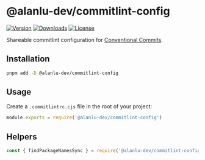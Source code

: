 # @alanlu-dev/commitlint-config

<p>
 <a href="https://github.com/alanlu-dev/web-kit/blob/main/packages/tooling/commitlint-config/CHANGELOG.md"><img src="https://img.shields.io/github/v/release/alanlu-dev/web-kit?filter=@alanlu-dev/commitlint-config%2A&style=flat" alt="Version"></a>
 <a href="https://www.npmjs.com/package/@alanlu-dev/commitlint-config"><img src="https://img.shields.io/npm/dm/@alanlu-dev/commitlint-config" alt="Downloads"></a>
 <a href="https://github.com/alanlu-dev/web-kit/blob/main/LICENSE"><img src="https://img.shields.io/github/license/alanlu-dev/web-kit?style=flat" alt="License"></a>
</p>

Shareable commitlint configuration for [Conventional Commits](https://www.conventionalcommits.org).

## Installation

```bash
pnpm add -D @alanlu-dev/commitlint-config
```

## Usage

Create a `.commitlintrc.cjs` file in the root of your project:

```js
module.exports = require('@alanlu-dev/commitlint-config')
```

## Helpers

```js
const { findPackageNamesSync } = require('@alanlu-dev/commitlint-config/helpers')
```
